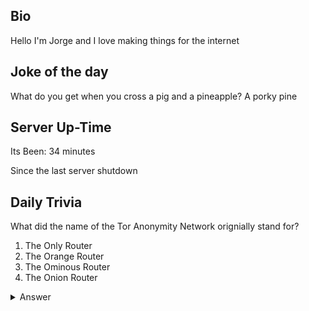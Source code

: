 ## Bio

Hello I'm Jorge and I love making things for the internet

## Joke of the day

What do you get when you cross a pig and a pineapple? A porky pine

## Server Up-Time
Its Been: 34 minutes

Since the last server shutdown


## Daily Trivia

What did the name of the Tor Anonymity Network orignially stand for?
 1. The Only Router
 2. The Orange Router
 3. The Ominous Router
 4. The Onion Router



<details>
  <summary>Answer</summary>
  The Onion Router
</details>
